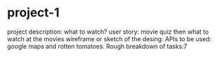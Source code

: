 # project-1

project description: what to watch? 
user story: movie quiz then what to watch at the movies 
wireframe or sketch of the desing:
APIs to be used: google maps and rotten tomatoes.
Rough breakdown of tasks:7
